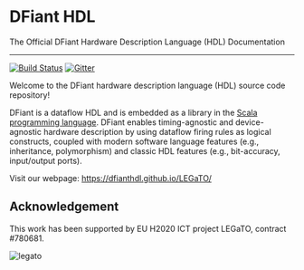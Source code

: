 # DFiant HDL

The Official DFiant Hardware Description Language (HDL) Documentation

---

[![Build Status](https://travis-ci.com/soronpo/DFiant.svg?token=dzwzuUsZuyhzAjyvw87v&branch=master)](https://travis-ci.com/soronpo/DFiant) [![Gitter](https://badges.gitter.im/DFiantHDL/DFiant.svg)](https://gitter.im/DFiantHDL/DFiant?utm_source=badge&utm_medium=badge&utm_campaign=pr-badge&utm_content=badge)

Welcome to the DFiant hardware description language (HDL) source code repository! 

DFiant is a dataflow HDL and is embedded as a library in the [Scala programming language](https://www.scala-lang.org/). DFiant enables  timing-agnostic and device-agnostic hardware description by using dataflow firing rules as logical constructs, coupled with modern software language features (e.g., inheritance, polymorphism) and classic HDL features (e.g., bit-accuracy, input/output ports).



Visit our webpage: https://dfianthdl.github.io/LEGaTO/



## Acknowledgement

This work has been supported by EU H2020 ICT project LEGaTO, contract #780681.

![legato](https://dfianthdl.github.io/LEGaTO/about/02_legato_logo_colour_web.png)
